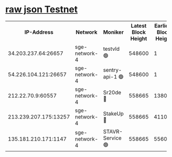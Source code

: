 
[raw json Testnet](https://rpc-check.sget.stavr.tech/sget/rpc-sget-result.json)
=


<table><tr><th>IP-Address</th><th>Network</th><th>Moniker</th><th>Latest Block Height</th><th>Earliest Block Height</th><th>Catching Up</th><th>Tx Index</th><th>Voting Power</th><th>Scan Time</th></tr><tr><td>34.203.237.64:26657</td><td>sge-network-4</td><td>testvld 🟢</td><td>548600</td><td>1</td><td>False</td><td>on</td><td>0</td><td>2023-12-08T23:59:05.801722162UTC</td></tr><tr><td>54.226.104.121:26657</td><td>sge-network-4</td><td>sentry-api-1 🟢</td><td>548600</td><td>1</td><td>False</td><td>on</td><td>0</td><td>2023-12-08T23:59:18.662530511UTC</td></tr><tr><td>212.22.70.9:60557</td><td>sge-network-4</td><td>Sr20de 🔴</td><td>558665</td><td>138001</td><td>False</td><td>on</td><td>99</td><td>2023-12-08T23:59:31.625580063UTC</td></tr><tr><td>213.239.207.175:13257</td><td>sge-network-4</td><td>StakeUp 🔴</td><td>558665</td><td>411001</td><td>False</td><td>off</td><td>100</td><td>2023-12-08T23:59:28.725493348UTC</td></tr><tr><td>135.181.210.171:1147</td><td>sge-network-4</td><td>STAVR-Service 🟢</td><td>558665</td><td>556001</td><td>False</td><td>on</td><td>0</td><td>2023-12-08T23:59:29.137963556UTC</td></tr></table>
